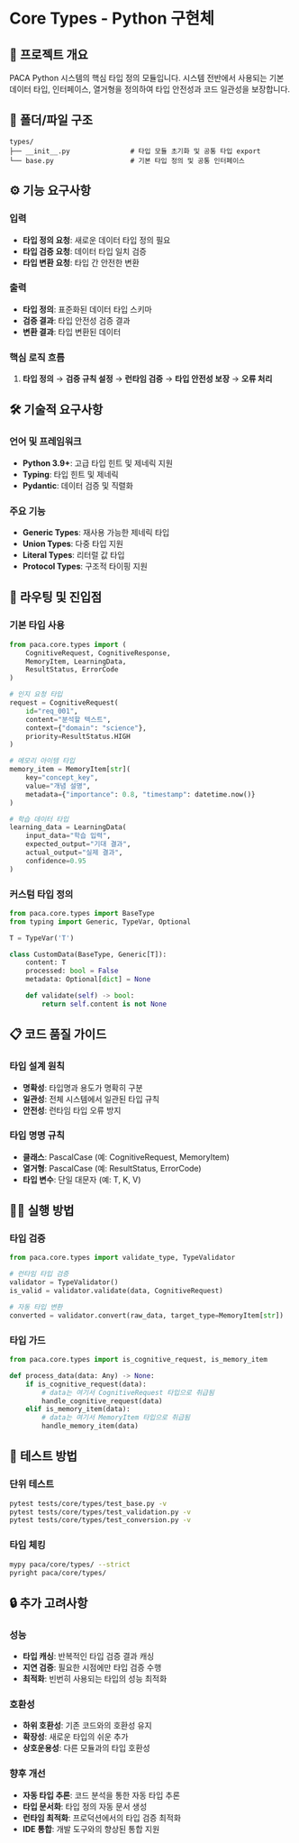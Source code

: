# Core Types - Python 구현체

## 🎯 프로젝트 개요
PACA Python 시스템의 핵심 타입 정의 모듈입니다. 시스템 전반에서 사용되는 기본 데이터 타입, 인터페이스, 열거형을 정의하여 타입 안전성과 코드 일관성을 보장합니다.

## 📁 폴더/파일 구조

```
types/
├── __init__.py               # 타입 모듈 초기화 및 공통 타입 export
└── base.py                   # 기본 타입 정의 및 공통 인터페이스
```

## ⚙️ 기능 요구사항

### 입력
- **타입 정의 요청**: 새로운 데이터 타입 정의 필요
- **타입 검증 요청**: 데이터 타입 일치 검증
- **타입 변환 요청**: 타입 간 안전한 변환

### 출력
- **타입 정의**: 표준화된 데이터 타입 스키마
- **검증 결과**: 타입 안전성 검증 결과
- **변환 결과**: 타입 변환된 데이터

### 핵심 로직 흐름
1. **타입 정의** → **검증 규칙 설정** → **런타임 검증** → **타입 안전성 보장** → **오류 처리**

## 🛠️ 기술적 요구사항

### 언어 및 프레임워크
- **Python 3.9+**: 고급 타입 힌트 및 제네릭 지원
- **Typing**: 타입 힌트 및 제네릭
- **Pydantic**: 데이터 검증 및 직렬화

### 주요 기능
- **Generic Types**: 재사용 가능한 제네릭 타입
- **Union Types**: 다중 타입 지원
- **Literal Types**: 리터럴 값 타입
- **Protocol Types**: 구조적 타이핑 지원

## 🚀 라우팅 및 진입점

### 기본 타입 사용
```python
from paca.core.types import (
    CognitiveRequest, CognitiveResponse,
    MemoryItem, LearningData,
    ResultStatus, ErrorCode
)

# 인지 요청 타입
request = CognitiveRequest(
    id="req_001",
    content="분석할 텍스트",
    context={"domain": "science"},
    priority=ResultStatus.HIGH
)

# 메모리 아이템 타입
memory_item = MemoryItem[str](
    key="concept_key",
    value="개념 설명",
    metadata={"importance": 0.8, "timestamp": datetime.now()}
)

# 학습 데이터 타입
learning_data = LearningData(
    input_data="학습 입력",
    expected_output="기대 결과",
    actual_output="실제 결과",
    confidence=0.95
)
```

### 커스텀 타입 정의
```python
from paca.core.types import BaseType
from typing import Generic, TypeVar, Optional

T = TypeVar('T')

class CustomData(BaseType, Generic[T]):
    content: T
    processed: bool = False
    metadata: Optional[dict] = None

    def validate(self) -> bool:
        return self.content is not None
```

## 📋 코드 품질 가이드

### 타입 설계 원칙
- **명확성**: 타입명과 용도가 명확히 구분
- **일관성**: 전체 시스템에서 일관된 타입 규칙
- **안전성**: 런타임 타입 오류 방지

### 타입 명명 규칙
- **클래스**: PascalCase (예: CognitiveRequest, MemoryItem)
- **열거형**: PascalCase (예: ResultStatus, ErrorCode)
- **타입 변수**: 단일 대문자 (예: T, K, V)

## 🏃‍♂️ 실행 방법

### 타입 검증
```python
from paca.core.types import validate_type, TypeValidator

# 런타임 타입 검증
validator = TypeValidator()
is_valid = validator.validate(data, CognitiveRequest)

# 자동 타입 변환
converted = validator.convert(raw_data, target_type=MemoryItem[str])
```

### 타입 가드
```python
from paca.core.types import is_cognitive_request, is_memory_item

def process_data(data: Any) -> None:
    if is_cognitive_request(data):
        # data는 여기서 CognitiveRequest 타입으로 취급됨
        handle_cognitive_request(data)
    elif is_memory_item(data):
        # data는 여기서 MemoryItem 타입으로 취급됨
        handle_memory_item(data)
```

## 🧪 테스트 방법

### 단위 테스트
```bash
pytest tests/core/types/test_base.py -v
pytest tests/core/types/test_validation.py -v
pytest tests/core/types/test_conversion.py -v
```

### 타입 체킹
```bash
mypy paca/core/types/ --strict
pyright paca/core/types/
```

## 🔒 추가 고려사항

### 성능
- **타입 캐싱**: 반복적인 타입 검증 결과 캐싱
- **지연 검증**: 필요한 시점에만 타입 검증 수행
- **최적화**: 빈번히 사용되는 타입의 성능 최적화

### 호환성
- **하위 호환성**: 기존 코드와의 호환성 유지
- **확장성**: 새로운 타입의 쉬운 추가
- **상호운용성**: 다른 모듈과의 타입 호환성

### 향후 개선
- **자동 타입 추론**: 코드 분석을 통한 자동 타입 추론
- **타입 문서화**: 타입 정의 자동 문서 생성
- **런타임 최적화**: 프로덕션에서의 타입 검증 최적화
- **IDE 통합**: 개발 도구와의 향상된 통합 지원